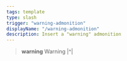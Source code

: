 ```yaml
---
tags: template
type: slash
trigger: "warning-admonition"
displayName: "/warning-admonition"
description: Insert a "warning" admonition
---
```

> **warning** Warning
> |^|
